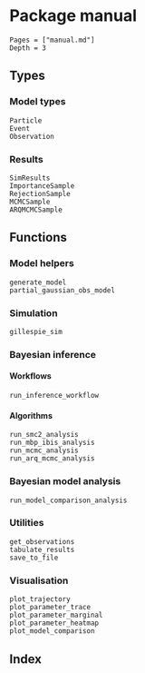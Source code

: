 # Package manual
```@contents
Pages = ["manual.md"]
Depth = 3
```

## Types

### Model types
```@docs
Particle
Event
Observation
```

### Results
```@docs
SimResults
ImportanceSample
RejectionSample
MCMCSample
ARQMCMCSample
```

## Functions

### Model helpers
```@docs
generate_model
partial_gaussian_obs_model
```

### Simulation
```@docs
gillespie_sim
```

### Bayesian inference

#### Workflows

```@docs
run_inference_workflow
```

#### Algorithms

```@docs
run_smc2_analysis
run_mbp_ibis_analysis
run_mcmc_analysis
run_arq_mcmc_analysis
```

### Bayesian model analysis

```@docs
run_model_comparison_analysis
```

### Utilities
```@docs
get_observations
tabulate_results
save_to_file
```

### Visualisation

```@docs
plot_trajectory
plot_parameter_trace
plot_parameter_marginal
plot_parameter_heatmap
plot_model_comparison
```

## Index
```@index
```

